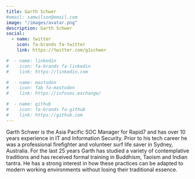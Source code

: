```yaml
---
title: Garth Schwer
#email: samwilson@email.com
image: "/images/avatar.png"
description: Garth Schwer
social:
  - name: twitter
    icon: fa-brands fa-twitter
    link: https://twitter.com/g1schwer

#  - name: linkedin
#    icon: fa-brands fa-linkedin
#    link: https://linkedin.com

#  - name: mastodon
#    icon: fab fa-mastodon
#    link: https://infosec.exchange/

#  - name: github
#    icon: fa-brands fa-github
#    link: https://github.com
---
```


Garth Schwer is the Asia Pacific SOC Manager for Rapid7 and has over 10 years experience in IT and Information Security. Prior to his tech career he was a professional firefighter and volunteer surf life saver in Sydney, Australia. For the last 25 years Garth has studied a variety of contemplative traditions and has received formal training in Buddhism, Taoism and Indian tantra. He has a strong interest in how these practices can be adapted to modern working environments without losing their traditional essence.
